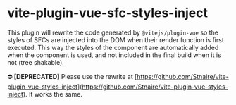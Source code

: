 # vite-plugin-vue-sfc-styles-inject

This plugin will rewrite the code generated by `@vitejs/plugin-vue` so the styles of SFCs are injected into the DOM when their render function is first executed.
This way the styles of the component are automatically added when the component is used, and not included in the final build when it is not (tree shakable).

:no_entry: **[DEPRECATED]** Please use the rewrite at [https://github.com/Stnaire/vite-plugin-vue-styles-inject](https://github.com/Stnaire/vite-plugin-vue-styles-inject). It works the same.
